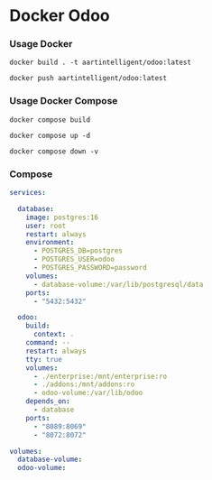 Docker Odoo
=============

### Usage Docker

```shell
docker build . -t aartintelligent/odoo:latest
```

```shell
docker push aartintelligent/odoo:latest
```

### Usage Docker Compose

```shell
docker compose build
```

```shell
docker compose up -d
```

```shell
docker compose down -v
```

### Compose

```yaml
services:

  database:
    image: postgres:16
    user: root
    restart: always
    environment:
      - POSTGRES_DB=postgres
      - POSTGRES_USER=odoo
      - POSTGRES_PASSWORD=password
    volumes:
      - database-volume:/var/lib/postgresql/data
    ports:
      - "5432:5432"

  odoo:
    build:
      context: .
    command: --
    restart: always
    tty: true
    volumes:
      - ./enterprise:/mnt/enterprise:ro
      - ./addons:/mnt/addons:ro
      - odoo-volume:/var/lib/odoo
    depends_on:
      - database
    ports:
      - "8089:8069"
      - "8072:8072"

volumes:
  database-volume:
  odoo-volume:
```